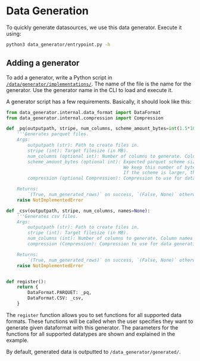 # Data Generation
To quickly generate datasources, we use this data generator.
Execute it using:
```bash
python3 data_generator/entrypoint.py -h
```

## Adding a generator
To add a generator, write a Python script in [`/data/generator/implementations/`](/data/generator/implementations/).
The name of the file is the name for the generator.
Use the generator name in the CLI to load and execute it.

A generator script has a few requirements.
Basically, it should look like this:
```python
from data_generator.internal.data_format import DataFormat
from data_generator.internal.compression import Compression

def _pq(outputpath, stripe, num_columns, scheme_amount_bytes=int(1.5*1024*1024), compression=Compression.NONE, names=None):
    '''Generates parquet files.
    Args:
        outputpath (str): Path to create files in.
        stripe (int): Target filesize (in MB).
        num_columns (optional int): Number of columns to generate. Column names are generated as "col0, col1, col2...".
        scheme_amount_bytes (optional int): Expected parquet scheme size in MB.
                                            We keep this number of bytes available.
                                            If the scheme is larger, the data will not fit, and an error is printed.
        compression (optional Compression): Compression to use for data generation.

    Returns:
        `(True, num_generated_rows)` on success, `(False, None)` otherwise.'''
    raise NotImplementedError

def _csv(outputpath, stripe, num_columns, names=None):
    '''Generates csv files.
    Args:
        outputpath (str): Path to create files in.
        stripe (int): Target filesize (in MB).
        num_columns (int): Number of columns to generate. Column names are generated as "col0, col1, col2...".
        compression (Compression): Compression to use for data generation.

    Returns:
        `(True, num_generated_rows)` on success, `(False, None)` otherwise.'''
    raise NotImplementedError


def register():
    return {
        DataFormat.PARQUET: _pq,
        DataFormat.CSV: _csv,
    }
```

The `register` function allows you to set functions for all supported data formats.
These functions will be called when the user specifies they want to generate given dataformat with this generator.
The parameters for the functions for all supported datatypes are shown and explained in the example.

By default, generated data is outputted to `/data_generator/generated/`.
